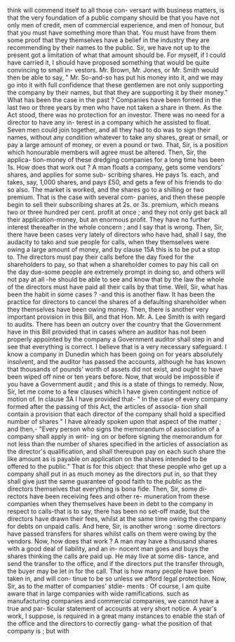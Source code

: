 think will commend itself to all those con- versant with business matters, is that the very foundation of a public company should be that you have not only men of credit, men of commercial experience, and men of honour, but that you must have something more than that. You must have from them some proof that they themselves have a belief in the industry they are recommending by their names to the public. Sir, we have not up to the present got a limitation of what that amount should be. For myself, if I could have carried it, I should have proposed something that would be quite convincing to small in- vestors. Mr. Brown, Mr. Jones, or Mr. Smith would then be able to say, " Mr. So-and-so has put his money into it, and we may go into it with full confidence that these gentlemen are not only supporting the company by their names, but that they are supporting it by their money." What has been the case in the past ? Companies have been formed in the last two or three years by men who have not taken a share in them. As the Act stood, there was no protection for an investor. There was no need for a director to have any in- terest in a company which he assisted to float. Seven men could join together, and all they had to do was to sign their names, without any condition whatever to take any shares, great or small, or pay a large amount of money, or even a pound or two. That, Sir, is a position which honourable members will agree must be altered. Then, Sir, the applica- tion-money of these dredging companies for a long time has been 1s. How does that work out ? A man floats a company, gets some vendors' shares, and applies for some sub- scribing shares. He pays 1s. each, and takes, say, 1,000 shares, and pays £50, and gets a few of his friends to do so also. The market is worked, and the shares go to a shilling or two premium. That is the case with several com- panies, and then these people begin to sell their subscribing shares at 2s. or 3s. premium, which means two or three hundred per cent. profit at once ; and they not only get back all their application-money, but an enormous profit. They have no further interest thereafter in the whole concern ; and I say that is wrong. Then, Sir, there have been cases very lately of directors who have had, shall I say, the audacity to tako and sue people for calls, when they themselves were owing a large amount of money, and by clause 15A this is to be put a stop to. The directors must pay their calls before the day fixed for the shareholders to pay, so that when a shareholder comes to pay his call on the day due-some people are extremely prompt in doing so, and others will not pay at all -he should be able to see and know that by the law the whole of the directors must have paid all their calls by that time. Well, Sir, what has been the habit in some cases ? -and this is another flaw. It has been the practice for directors to cancel the shares of a defaulting shareholder when they themselves have been owing money. Then, there is another very important provision in this Bill, and that Hon. Mr. A. Lee Smith is with regard to audits. There has been an outcry over the country that the Government have in this Bill provided that in cases where an auditor has not been properly appointed by the company a Government auditor shall step in and see that everything is correct. I believe that is a very necessary safeguard. I know a company in Dunedin which has been going on for years absolutely insolvent, and the auditor has passed the accounts, although he has known that thousands of pounds' worth of assets did not exist, and ought to have been wiped off nine or ten years before. Now, that would be impossible if you have a Government audit ; and this is a state of things to remedy. Now, Sir, let me come to a few clauses which I have given contingent notice of motion of. In clause 3A I have provided that- " In the case of every company formed after the passing of this Act, the articles of associa- tion shall contain a provision that each director of the company shall hold a specified number of shares " I have already spoken upon that aspect of the matter ; and then,- "Every person who signs the memorandum of association of a company shall apply in writ- ing on or before signing the memorandum for not less than the number of shares specified in the articles of association as the director's qualification, and shall thereupon pay on each such share the like amount as is payable on application on the shares intended to be offered to the public." That is for this object: that these people who get up a company shall put in as much money as the directors put in, so that they shall give just the same guarantee of good faith to the public as the directors themselves that everything is bona fide. Then, Sir, some di- rectors have been receiving fees and other re- muneration from these companies when they themselves have been in debt to the company in respect to calls-that is to say, there has been no set-off made, but the directors have drawn their fees, whilst at the same time owing the company for debts on unpaid calls. And here, Sir, is another wrong : some directors have passed transfers for shares whilst calls on them were owing by the vendors. Now, how does that work ? A man may have a thousand shares with a good deal of liability, and an in- nocent man goes and buys the shares thinking the calls are paid up. He may live at some dis- tance, and send the transfer to the office, and if the directors put the transfer through, the buyer may be let in for the call. That is how many people have been taken in, and will con- tinue to be so unless we afford legal protection. Now, Sir, as to the matter of companies' stdie- ments : Of course, I am quite aware that in large companies with wide ramifications. such as manufacturing companies and commercial companies, we cannot have a true and par- ticular statement of accounts at very short notice. A year's work, I suppose, is required in a great many instances to enable the staň of the office and the directors to correctly gang- what the position of that company is ; but with 